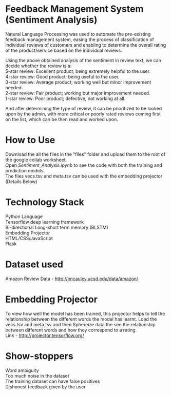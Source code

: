 # Feedback Management System (Sentiment Analysis)
Natural Language Processing was used to automate the pre-existing feedback management system, easing the process of classification of individual reviews of customers and enabling to determine the overall rating of the product/service based on the individual reviews.

Using the above obtained analysis of the sentiment in review text, we can decide whether the review is a:  
5-star review: Excellent product; being extremely helpful to the user.  
4-star review: Good product; being useful to the user.  
3-star review: Average product; working well but minor improvement needed.  
2-star review: Fair product; working but major improvement needed.  
1-star review: Poor product; defective, not working at all.  
  
And after determining the type of review, it can be prioritized to be looked upon by the admin, with more critical or poorly rated reviews coming first on the list, which can be then read and worked upon.

# How to Use  
Download the all the files in the "files" folder and upload them to the root of the google collab worksheet.  
Open *Sentiment_Analysis.ipynb* to see the code with both the training and prediction models.  
The files vecs.tsv and meta.tsv can be used with the embedding projector (Details Below)  

# Technology Stack
Python Language  
Tensorflow deep learning framework  
Bi-directional Long-short term memory (BLSTM)  
Embedding Projector  
HTML/CSS/JavaScript  
Flask

# Dataset used
Amazon Review Data - http://jmcauley.ucsd.edu/data/amazon/

# Embedding Projector
To view how well the model has been trained, this projector helps to tell the relationship between the different words the model has learnt. Load the vecs.tsv and meta.tsv and then Sphereize data the see the relationship between different words and how they correspond to a rating.  
Link - http://projector.tensorflow.org/

# Show-stoppers  
Word ambiguity  
Too much noise in the dataset  
The training dataset can have false positives  
Dishonest feedback given by the user
